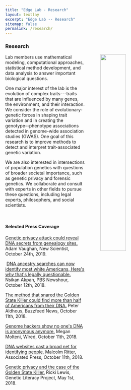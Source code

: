 ```yaml
---
title: "Edge Lab - Research"
layout: textlay
excerpt: "Edge Lab -- Research"
sitemap: false
permalink: /research/
---
```


<h3><b>Research</b></h3>

  <img src="{{ site.url }}{{ site.baseurl }}/images/rosieimg2.jpg" class="img-responsive" width="40%" style="float: right; margin-left:50px;"/>


Lab members use mathematical modeling, computational approaches, statistical method development, and data analysis to answer important biological questions. 

One major interest of the lab is the evolution of complex traits---traits that are influenced by many genes, the environment, and their interaction. We consider the role of evolutionary-genetic forces in shaping trait variation and in creating the genotype--phenotype associations detected in genome-wide association studies (GWAS). One goal of this research is to improve methods to detect and interpret trait-associated genetic variation.

We are also interested in intersections of population genetics with questions of broader societal importance, such as genetic privacy and forensic genetics. We collaborate and consult with experts in other fields to pursue these questions, including legal experts, philosophers, and social scientists.

<br>

<h4><b>Selected Press Coverage</b></h4>

[Genetic privacy attack could reveal DNA secrets from genealogy sites.](https://www.newscientist.com/article/2221138-genetic-privacy-attack-could-reveal-dna-secrets-from-genealogy-sites/) Adam Vaughan, New Scientist, October 24th, 2019.

​
[DNA ancestry searches can now identify most white Americans, Here's why that's legally questionable.](https://www.pbs.org/newshour/science/dna-ancestry-searches-can-now-identify-most-white-americans-heres-why-thats-legally-questionable) Nsikan Akpan, PBS Newshour, October 12th, 2018.

​[The method that snared the Golden State Killer could find more than half of Americans from their DNA.](https://www.buzzfeednews.com/article/peteraldhous/genealogy-forensic-dna-cold-cases-privacy) Peter Aldhous, Buzzfeed News, October 11th, 2018.

​[Genome hackers show no one's DNA is anonymous anymore.](https://www.wired.com/story/genome-hackers-show-no-ones-dna-is-anonymous-anymore/) Megan Molteni, Wired, October 11th, 2018.

[DNA websites cast a broad net for identifying people.](https://www.businessinsider.com/ap-study-dna-websites-cast-broad-net-for-identifying-people-2018-10?r=UK&IR=T) Malcolm Ritter, Associated Press, October 11th, 2018.

​[Genetic privacy and the case of the Golden State Killer.](https://geneticliteracyproject.org/2018/05/01/genetic-privacy-and-the-case-of-the-golden-state-killer-diving-into-the-science/) Ricki Lewis, Genetic Literacy Project, May 1st, 2018.

<br>